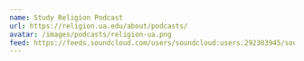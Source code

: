 ```yaml
---
name: Study Religion Podcast
url: https://religion.ua.edu/about/podcasts/
avatar: /images/podcasts/religion-ua.png
feed: https://feeds.soundcloud.com/users/soundcloud:users:292303945/sounds.rss
---
```

